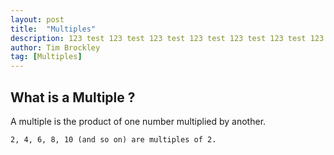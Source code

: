 ```yaml
---
layout: post
title:  "Multiples"
description: 123 test 123 test 123 test 123 test 123 test 123 test 123 test 123 test 123 test
author: Tim Brockley
tag: [Multiples]
---
```

## What is a Multiple ?

A multiple is the product of one number multiplied by another.

`2, 4, 6, 8, 10 (and so on) are multiples of 2.`
